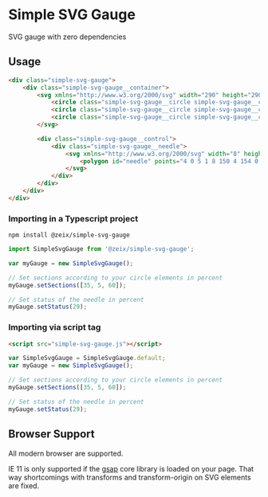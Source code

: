 # Simple SVG Gauge
SVG gauge with zero dependencies


## Usage
```html
<div class="simple-svg-gauge">
    <div class="simple-svg-gauge__container">
        <svg xmlns="http://www.w3.org/2000/svg" width="290" height="290" viewbox="0 0 290 290" class="simple-svg-gauge__svg js-simple-svg-gauge">
            <circle class="simple-svg-gauge__circle simple-svg-gauge__circle--above" />
            <circle class="simple-svg-gauge__circle simple-svg-gauge__circle--mid" />
            <circle class="simple-svg-gauge__circle simple-svg-gauge__circle--below" />
        </svg>

        <div class="simple-svg-gauge__control">
            <div class="simple-svg-gauge__needle">
                <svg xmlns="http://www.w3.org/2000/svg" width="8" height="154" viewBox="0 0 8 154" class="js-simple-svg-gauge-needle">
                    <polygon id="needle" points="4 0 5 1 8 150 4 154 0 150 3 1 4 0" />
                </svg>
            </div>
        </div>
    </div>
</div>
```

### Importing in a Typescript project
```
npm install @zeix/simple-svg-gauge
```

```js
import SimpleSvgGauge from '@zeix/simple-svg-gauge';

var myGauge = new SimpleSvgGauge();

// Set sections according to your circle elements in percent
myGauge.setSections([35, 5, 60]);

// Set status of the needle in percent
myGauge.setStatus(29);
```


### Importing via script tag
```html
<script src="simple-svg-gauge.js"></script>
```

```js
var SimpleSvgGauge = SimpleSvgGauge.default;
var myGauge = new SimpleSvgGauge();

// Set sections according to your circle elements in percent
myGauge.setSections([35, 5, 60]);

// Set status of the needle in percent
myGauge.setStatus(29);
```

## Browser Support
All modern browser are supported.

IE 11 is only supported if the [gsap](https://github.com/greensock/GSAP) core library is loaded on your page. That way shortcomings with transforms and transform-origin on SVG elements are fixed.
